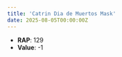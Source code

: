 ```yaml
---
title: 'Catrin Dia de Muertos Mask'
date: 2025-08-05T00:00:00Z
---
```

- **RAP**: 129
- **Value**: -1
